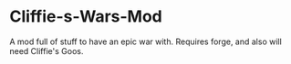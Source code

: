 Cliffie-s-Wars-Mod
==================

A mod full of stuff to have an epic war with.  Requires forge, and also will need Cliffie's Goos.
